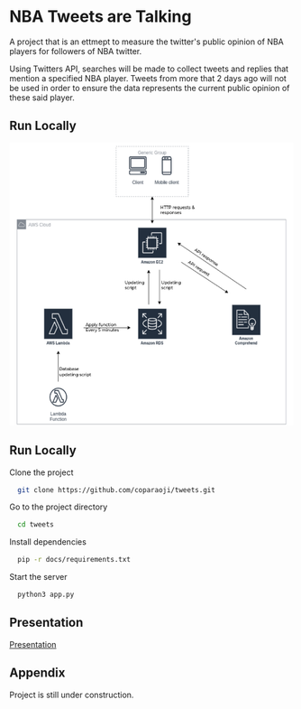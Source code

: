 # NBA Tweets are Talking

A project that is an ettmept to measure the twitter's public opinion of NBA players for followers of NBA twitter.

Using Twitters API, searches will be made to collect tweets and replies that mention a specified NBA player. Tweets from more that 2 days ago will not be used in order to ensure the data represents the current public opinion of these said player. 


## Run Locally

<p align="center">
<img src="public/Assets/labeled_diagram.png" width="600" height="500"></img>
</p>

## Run Locally

Clone the project

```bash
  git clone https://github.com/coparaoji/tweets.git
```

Go to the project directory

```bash
  cd tweets
```

Install dependencies

```bash
  pip -r docs/requirements.txt
```

Start the server

```bash
  python3 app.py
```


## Presentation

[Presentation](https://docs.google.com/presentation/d/1Nb5vvN_XXGx6za1ZV8ilrjVG8_3qM_r5jGn9zps7m4o/edit?usp=sharing)


## Appendix

Project is still under construction.

